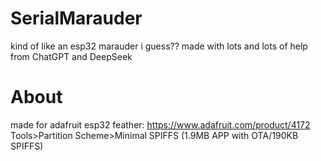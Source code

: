 # SerialMarauder
kind of like an esp32 marauder i guess?? made with lots and lots of help from ChatGPT and DeepSeek
# About
made for adafruit esp32 feather: https://www.adafruit.com/product/4172
Tools>Partition Scheme>Minimal SPIFFS (1.9MB APP with OTA/190KB SPIFFS)
